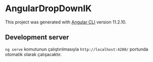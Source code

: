 # AngularDropDownIK

This project was generated with [Angular CLI](https://github.com/angular/angular-cli) version 11.2.10.

## Development server

`ng serve` komutunun çalıştırılmasıyla `http://localhost:4200/` portunda otomatik olarak çalışacaktır.


